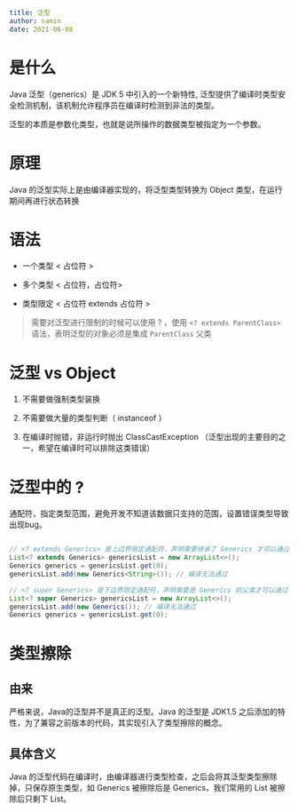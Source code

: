 ```yaml
title: 泛型
author: samin
date: 2021-06-08
```

# 是什么

Java 泛型（generics）是 JDK 5 中引入的一个新特性, 泛型提供了编译时类型安全检测机制，该机制允许程序员在编译时检测到非法的类型。

泛型的本质是参数化类型，也就是说所操作的数据类型被指定为一个参数。

# 原理

Java 的泛型实际上是由编译器实现的，将泛型类型转换为 Object 类型，在运行期间再进行状态转换

# 语法

- 一个类型
    < 占位符 >
  
- 多个类型
    < 占位符，占位符>
  
- 类型限定
    < 占位符 extends 占位符 >
  
> 需要对泛型进行限制的时候可以使用 ? ，使用 `<? extends ParentClass>` 语法，表明泛型的对象必须是集成 `ParentClass` 父类

# 泛型 vs Object

1. 不需要做强制类型装换

2. 不需要做大量的类型判断（ instanceof ）

3. 在编译时抛错，非运行时抛出 ClassCastException （泛型出现的主要目的之一，希望在编译时可以排除这类错误）

# 泛型中的 ?

通配符，指定类型范围，避免开发不知道该数据只支持的范围，设置错误类型导致出现bug。

```java

// <? extends Generics> 是上边界限定通配符，声明需要继承了 Generics 才可以通过编译
List<? extends Generics> genericsList = new ArrayList<>();
Generics generics = genericsList.get(0);
genericsList.add(new Generics<String>()); // 编译无法通过

// <? super Generics> 是下边界限定通配符，声明需要是 Generics 的父类才可以通过编译
List<? super Generics> genericsList = new ArrayList<>();
genericsList.add(new Generics()); // 编译无法通过
Generics generics = genericsList.get(0);
```

# 类型擦除

## 由来

严格来说，Java的泛型并不是真正的泛型。Java 的泛型是 JDK1.5 之后添加的特性，为了兼容之前版本的代码，其实现引入了类型擦除的概念。

## 具体含义

Java 的泛型代码在编译时，由编译器进行类型检查，之后会将其泛型类型擦除掉，只保存原生类型，如 Generics<Long> 被擦除后是 Generics，我们常用的 List<String> 被擦除后只剩下 List。